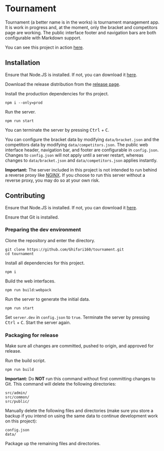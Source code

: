 # Tournament

Tournament (a better name is in the works) is tournament management app. It is work in progress
and, at the moment, only the bracket and competitors page are working. The public interface footer
and navigation bars are both configurable with Markdown support.

You can see this project in action [here](https://tournament.ghifari160.com/).

## Installation

Ensure that Node.JS is installed. If not, you can download it [here](https://nodejs.org/en/).

Download the release distribution from the
[release page](https://github.com/Ghifari160/tournament/releases).

Install the production dependencies for ths project.

``` shell
npm i --only=prod
```

Run the server.

``` shell
npm run start
```

You can terminate the server by pressing <kbd>Ctrl</kbd> + <kbd>C</kbd>.

You can configure the bracket data by modifying `data/bracket.json` and the competitors data by
modifying `data/competitors.json`. The public web interface header, navigation bar, and footer are
configurable in `config.json`. Changes to `config.json` will not apply until a server restart,
whereas changes to `data/bracket.json` and `data/competitors.json` applies instantly.

**Important:** The server included in this project is not intended to run behind a reverse proxy like
[NGINX](https://www.nginx.com/). If you choose to run this server without a reverse proxy, you may do
so at your own risk.

## Contributing

Ensure that Node.JS is installed. If not, you can download it [here](https://nodejs.org/en/).

Ensure that Git is installed.

### Preparing the dev environment

Clone the repository and enter the directory.

``` shell
git clone https://github.com/Ghifari160/tournament.git
cd tournament
```

Install all dependencies for this project.

``` shell
npm i
```

Build the web interfaces.

``` shell
npm run build:webpack
```

Run the server to generate the initial data.

``` shell
npm run start
```

Set `server.dev` in `config.json` to `true`. Terminate the server by pressing
<kbd>Ctrl</kbd> + <kbd>C</kbd>. Start the server again.

### Packaging for release

Make sure all changes are committed, pushed to origin, and approved for release.

Run the build script.

``` shell
npm run build
```

**Important:** Do **NOT** run this command without first committing changes to Git. This command will
delete the following directories:

``` text
src/admin/
src/common/
src/public/
```

Manually delete the following files and directories (make sure you store a backup if you intend on
using the same data to continue development work on this project):

``` text
config.json
data/
```

Package up the remaining files and directories.
